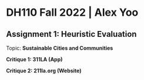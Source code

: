 # DH110 Fall 2022 | Alex Yoo
## Assignment 1: Heuristic Evaluation

Topic: **Sustainable Cities and Communities** 

**Critique 1: 311LA (App)**



**Critique 2: 211la.org (Website)** 



